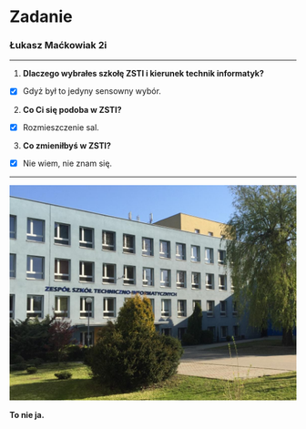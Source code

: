 # **Zadanie**
### Łukasz Maćkowiak 2i
***
1. **Dlaczego wybrałes szkołę ZSTI i kierunek technik informatyk?**
- [x] Gdyż był to jedyny sensowny wybór.
2. **Co Ci się podoba w ZSTI?**
- [x] Rozmieszczenie sal.
3. **Co zmieniłbyś w ZSTI?**
- [x] Nie wiem, nie znam się.

***
![ZSTI](zstia.jpg)

**To nie ja.**
